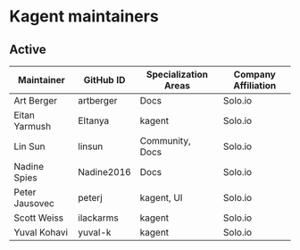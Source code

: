 # Kagent maintainers

## Active

<!---
Please keep the table sorted.
-->

| Maintainer | GitHub ID | Specialization Areas | Company Affiliation |
| ---- | ---- | ---- | ---- |
| Art Berger | artberger | Docs | Solo.io |
| Eitan Yarmush | EItanya | kagent | Solo.io |
| Lin Sun | linsun | Community, Docs | Solo.io |
| Nadine Spies | Nadine2016 | Docs | Solo.io |
| Peter Jausovec | peterj | kagent, UI | Solo.io |
| Scott Weiss | ilackarms | kagent | Solo.io |
| Yuval Kohavi | yuval-k | kagent | Solo.io |
